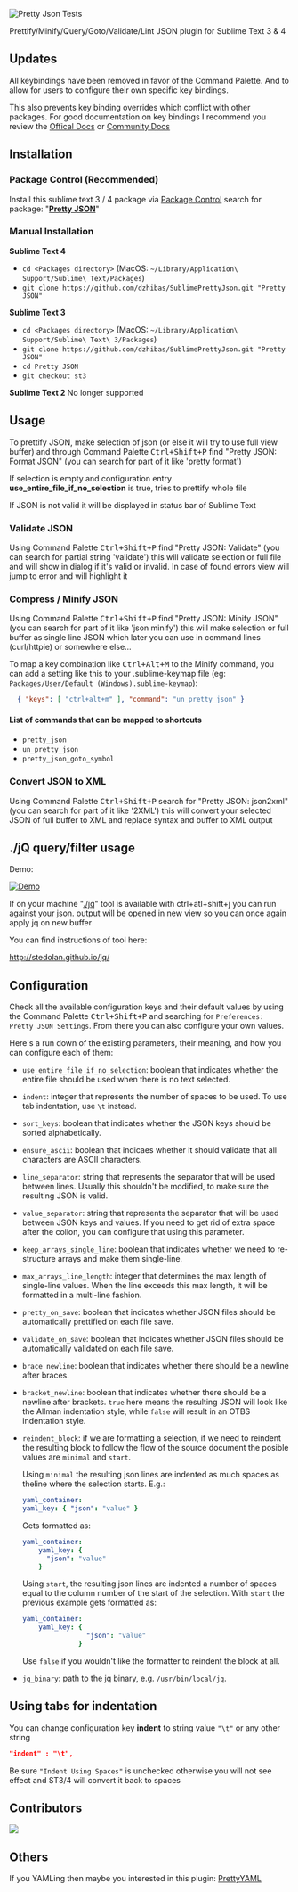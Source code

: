 ![Pretty Json Tests](https://github.com/dzhibas/SublimePrettyJson/workflows/Pretty%20Json%20Tests/badge.svg?branch=master)

Prettify/Minify/Query/Goto/Validate/Lint JSON plugin for Sublime Text 3 & 4

## Updates

All keybindings have been removed in favor of the Command Palette. And to allow
for users to configure their own specific key bindings.

This also prevents key binding overrides which conflict with other packages. For
good documentation on key bindings I recommend you review the [Offical Docs][] or
[Community Docs][]

## Installation

### Package Control (Recommended)

Install this sublime text 3 / 4 package via [Package Control][]
search for package: "[**Pretty JSON**][]"

### Manual Installation

**Sublime Text 4**

- `cd <Packages directory>` (MacOS: `~/Library/Application\ Support/Sublime\ Text/Packages`)
- `git clone https://github.com/dzhibas/SublimePrettyJson.git "Pretty JSON"`

**Sublime Text 3**

- `cd <Packages directory>`    (MacOS: `~/Library/Application\ Support/Sublime\ Text\ 3/Packages`)
- `git clone https://github.com/dzhibas/SublimePrettyJson.git "Pretty JSON"`
- `cd Pretty JSON`
- `git checkout st3`

**Sublime Text 2**
No longer supported

## Usage

To prettify JSON, make selection of json 
(or else it will try to use full view buffer) and through Command Palette <kbd>Ctrl+Shift+P</kbd>
find "Pretty JSON: Format JSON" 
(you can search for part of it like 'pretty format')

If selection is empty and configuration entry 
**use_entire_file_if_no_selection** is true, 
tries to prettify whole file

If JSON is not valid it will be displayed in status bar of Sublime Text

### Validate JSON

Using Command Palette <kbd>Ctrl+Shift+P</kbd> find "Pretty JSON: Validate" 
(you can search for partial string 'validate') 
this will validate selection or full file 
and will show in dialog if it's valid or invalid. 
In case of found errors view will jump to error and will highlight it

### Compress / Minify JSON

Using Command Palette <kbd>Ctrl+Shift+P</kbd> 
find "Pretty JSON: Minify JSON" 
(you can search for part of it like 'json minify') 
this will make selection or full buffer as single line 
JSON which later you can use in command lines (curl/httpie) or somewhere else...

To map a key combination like <kbd>Ctrl+Alt+M</kbd> to the Minify command, 
you can add a setting like this to your .sublime-keymap file 
(eg: `Packages/User/Default (Windows).sublime-keymap`):

```json
  { "keys": [ "ctrl+alt+m" ], "command": "un_pretty_json" }
```

#### List of commands that can be mapped to shortcuts
- `pretty_json`
- `un_pretty_json`
- `pretty_json_goto_symbol`

### Convert JSON to XML

Using Command Palette <kbd>Ctrl+Shift+P</kbd> search for 
"Pretty JSON: json2xml" (you can search for part of it like '2XML') 
this will convert your selected JSON of full buffer to XML and 
replace syntax and buffer to XML output

## ./jQ query/filter usage

Demo:

[![Demo](http://i.imgur.com/sw7Hrsp.gif?1)](http://i.imgur.com/sw7Hrsp.gif?1)

If on your machine "[./jq][]" tool is available with <kdb>ctrl+atl+shift+j</kdb>
you can run against your json. 
output will be opened in new view so you can once again apply jq on new buffer

You can find instructions of tool here:

http://stedolan.github.io/jq/

## Configuration

Check all the available configuration keys and their default values by using the Command Palette <kbd>Ctrl+Shift+P</kbd> and searching for `Preferences: Pretty JSON Settings`. From there you can also configure your own values.

Here's a run down of the existing parameters, their meaning, and how you can configure each of them:

- `use_entire_file_if_no_selection`: boolean that indicates whether the entire file should be used when there is no text selected.
- `indent`: integer that represents the number of spaces to be used. To use tab indentation, use `\t` instead.
- `sort_keys`: boolean that indicates whether the JSON keys should be sorted alphabetically.
- `ensure_ascii`: boolean that indicaes whether it should validate that all characters are ASCII characters.
- `line_separator`: string that represents the separator that will be used between lines. Usually this shouldn't be modified, to make sure the resulting JSON is valid.
- `value_separator`: string that represents the separator that will be used between JSON keys and values. If you need to get rid of extra space after the collon, you can configure that using this parameter.
- `keep_arrays_single_line`: boolean that indicates whether we need to re-structure arrays and make them single-line.
- `max_arrays_line_length`: integer that determines the max length of single-line values. When the line exceeds this max length, it will be formatted in a multi-line fashion.
- `pretty_on_save`: boolean that indicates whether JSON files should be automatically prettified on each file save.
- `validate_on_save`: boolean that indicates whether JSON files should be automatically validated on each file save.
- `brace_newline`: boolean that indicates whether there should be a newline after braces.
- `bracket_newline`: boolean that indicates whether there should be a newline after brackets. `true` here means the resulting JSON will look like the Allman indentation style, while `false` will result in an OTBS indentation style.
- `reindent_block`: if we are formatting a selection, if we need to reindent the resulting block to follow the flow of the source document the posible values are `minimal` and `start`.
      
    Using `minimal` the resulting json lines are indented as much spaces as theline where the selection starts. E.g.:

    ```yaml
    yaml_container:
    yaml_key: { "json": "value" }
    ```
    
    Gets formatted as:
    
    ```yaml
    yaml_container:
        yaml_key: {
          "json": "value"
        }
    ```
    
    Using `start`, the resulting json lines are indented a number of spaces equal to the column number of the start of the selection.
    With `start` the previous example gets formatted as:
    
    ```yaml
    yaml_container:
        yaml_key: {
                    "json": "value"
                  }
    ```
    
    Use `false` if you wouldn't like the formatter to reindent the block at all.
- `jq_binary`: path to the jq binary, e.g. `/usr/bin/local/jq`.

## Using tabs for indentation

You can change configuration key **indent** to string value `"\t"` or any other string

```json
"indent" : "\t",
```

Be sure `"Indent Using Spaces"` is unchecked otherwise you will not see 
effect and ST3/4 will convert it back to spaces

## Contributors

<a href="https://github.com/dzhibas/SublimePrettyJson/graphs/contributors">
  <img src="https://contributors-img.web.app/image?repo=dzhibas/SublimePrettyJson" />
</a>

## Others

If you YAMLing then maybe you interested in this plugin: [PrettyYAML][]


[Package Control]: https://packagecontrol.io
[**Pretty JSON**]: https://packagecontrol.io/packages/Pretty%20JSON
[PrettyYAML]: https://github.com/aukaost/SublimePrettyYAML
[./jq]: http://stedolan.github.io/jq/
[Offical Docs]: https://www.sublimetext.com/docs/key_bindings.html
[Community Docs]: https://docs.sublimetext.io/guide/customization/key_bindings.html

